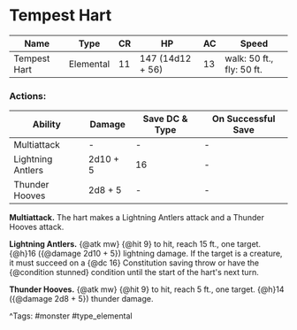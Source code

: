 # Tempest Hart

| Name | Type | CR | HP | AC | Speed |
|------|------|----|----|----|-------|
| Tempest Hart | Elemental | 11 | 147 (14d12 + 56) | 13 | walk: 50 ft., fly: 50 ft. |

### Actions:

| Ability | Damage | Save DC & Type | On Successful Save |
|---------|--------|----------------|--------------------|
| Multiattack | - | - | - |
| Lightning Antlers | 2d10 + 5 | 16 | - |
| Thunder Hooves | 2d8 + 5 | - | - |


**Multiattack.** The hart makes a Lightning Antlers attack and a Thunder Hooves attack.

**Lightning Antlers.** {@atk mw} {@hit 9} to hit, reach 15 ft., one target. {@h}16 ({@damage 2d10 + 5}) lightning damage. If the target is a creature, it must succeed on a {@dc 16} Constitution saving throw or have the {@condition stunned} condition until the start of the hart's next turn.

**Thunder Hooves.** {@atk mw} {@hit 9} to hit, reach 5 ft., one target. {@h}14 ({@damage 2d8 + 5}) thunder damage.

^Tags: #monster #type_elemental